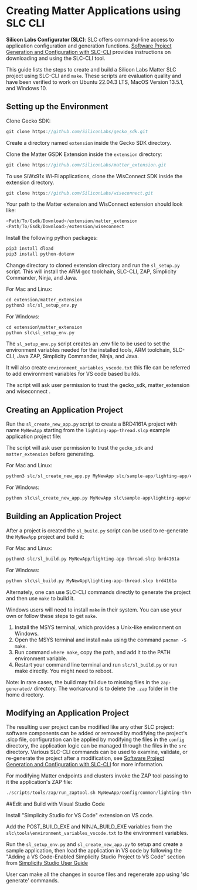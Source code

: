# Creating Matter Applications using SLC CLI

**Silicon Labs Configurator (SLC)**: SLC offers command-line access to application configuration and generation functions. [Software Project Generation and Configuration with SLC-CLI](https://docs.silabs.com/simplicity-studio-5-users-guide/latest/ss-5-users-guide-tools-slc-cli/) provides instructions on downloading and using the SLC-CLI tool.

This guide lists the steps to create and build a Silicon Labs Matter SLC project using SLC-CLI and `make`. These scripts are evaluation quality and have been verified to work on Ubuntu 22.04.3 LTS, MacOS Version 13.5.1, and Windows 10.

## Setting up the Environment

Clone Gecko SDK:

```C
git clone https://github.com/SiliconLabs/gecko_sdk.git
```

Create a directory named `extension` inside the Gecko SDK directory.

Clone the  Matter GSDK Extension inside the `extension` directory:

```C
git clone https://github.com/SiliconLabs/matter_extension.git
```
To use SiWx91x Wi-Fi applications, clone the WisConnect SDK inside the extension directory.

```C
git clone https://github.com/SiliconLabs/wiseconnect.git
```


Your path to the Matter extension and WisConnect extension should look like:

```C
<Path/To/Gsdk/Download>/extension/matter_extension
<Path/To/Gsdk/Download>/extension/wiseconnect
```

Install the following python packages:

```C
pip3 install dload
pip3 install python-dotenv  
```

Change directory to cloned extension directory and run the `sl_setup.py` script. This will install the ARM gcc toolchain, SLC-CLI, ZAP, Simplicity Commander, Ninja, and Java.

For Mac and Linux:

```C
cd extension/matter_extension
python3 slc/sl_setup_env.py
```

For Windows:

```C
cd extension\matter_extension
python slc\sl_setup_env.py
```

The `sl_setup_env.py` script creates an .env file to be used to set the environment variables needed for the installed tools, ARM toolchain, SLC-CLI, Java ZAP, Simplicity Commander, Ninja, and Java.

It will also create `environment_variables_vscode.txt` this file can be referred to add environment variables for VS code based builds. 

The script will ask user permission to trust the gecko_sdk, matter_extension and wiseconnect . 

## Creating an Application Project

Run the `sl_create_new_app.py` script to create a BRD4161A project with name `MyNewApp` starting from the `lighting-app-thread.slcp` example application project file:

The script will ask user permission to trust the `gecko_sdk` and `matter_extension` before generating.

For Mac and Linux:

```C
python3 slc/sl_create_new_app.py MyNewApp slc/sample-app/lighting-app/efr32/lighting-app-thread.slcp brd4161a
```

For Windows:

```C
python slc\sl_create_new_app.py MyNewApp slc\sample-app\lighting-app\efr32\lighting-app-thread.slcp brd4161a
```

## Building an Application Project

After a project is created the `sl_build.py` script can be used to re-generate the `MyNewApp` project and build it:

For Mac and Linux:

```C
python3 slc/sl_build.py MyNewApp/lighting-app-thread.slcp brd4161a
```

For Windows:

```C
python slc\sl_build.py MyNewApp\lighting-app-thread.slcp brd4161a
```

Alternately, one can use SLC-CLI commands directly to generate the project and then use `make` to build it.

Windows users will need to install `make` in their system. You can use your own or follow these steps to get `make`.

1. Install the MSYS terminal, which provides a Unix-like environment on Windows.
2. Open the MSYS terminal and install `make` using the command `pacman -S make`.
3. Run command `where make`, copy the path, and add it to the PATH environment variable.
4. Restart your command line terminal and run `slc/sl_build.py` or run make directly. You might need to reboot.

Note: In rare cases, the build may fail due to missing files in the `zap-generated/` directory. The workaround is to delete the `.zap` folder in the home directory.

## Modifying an Application Project

The resulting user project can be modified like any other SLC project: software components can be added or removed by modifying the project's .slcp file, configuration can be applied by modifying the files in the `config` directory, the application logic can be managed through the files in the `src` directory. Various SLC-CLI commands can be used to examine, validate, or re-generate the project after a modification, see [Software Project Generation and Configuration with SLC-CLI](https://docs.silabs.com/simplicity-studio-5-users-guide/latest/ss-5-users-guide-tools-slc-cli/) for more information.

For modifying Matter endpoints and clusters invoke the ZAP tool passing to it the application's ZAP file:

```C
./scripts/tools/zap/run_zaptool.sh MyNewApp/config/common/lighting-thread-app.zap
```

##Edit and Build with Visual Studio Code 

Install "Simplicity Studio for VS Code" extension on VS code.

Add the POST_BUILD_EXE and NINJA_BUILD_EXE variables from the `slc\tools\environment_variables_vscode.txt` to the environment variables. 

Run the `sl_setup_env.py` and `sl_create_new_app.py` to setup and create a sample application, then load the application in VS code by following the "Adding a VS Code-Enabled Simplicity Studio Project to VS Code" section from [Simplicity Studio User Guide](https://docs.silabs.com/simplicity-studio-5-users-guide/latest/ss-5-users-guide-tools-slc-cli/)

User can make all the changes in source files and regenerate app using 'slc generate' commands.
